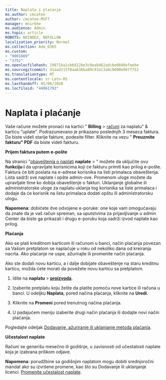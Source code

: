 ```yaml
---
title: Naplata i plaćanje
ms.author: cmcatee
author: cmcatee-MSFT
manager: mnirkhe
ms.audience: Admin
ms.topic: article
ROBOTS: NOINDEX, NOFOLLOW
localization_priority: Normal
ms.collection: Adm_O365
ms.custom:
- "9001669"
- "3752"
ms.openlocfilehash: 19871ba1cb6d12be3c0eab462adcbe0840afeebe
ms.sourcegitcommit: d1aad215f8aa636ba89c93a13a0c9d90e997f752
ms.translationtype: MT
ms.contentlocale: sr-Latn-RS
ms.lasthandoff: 05/06/2020
ms.locfileid: "44061793"
---
```

# <a name="billing-and-payment"></a>Naplata i plaćanje

Vaše račune možete pronaći na kartici " **Billing** > [računi](https://go.microsoft.com/fwlink/p/?linkid=848039) za naplatu" & karticu "uplate".  Podrazumevano je prikazano poslednjih 3 meseca faktura.  Da biste videli starije fakture, podesite filter.  Kliknite na vezu " **Preuzmite fakturu" PDF** da biste videli fakturu.

**Prijem faktura putem e-pošte**

Na stranici "[obaveštenja o naplati](https://go.microsoft.com/fwlink/p/?linkid=853212) **naplate** > " možete da uključite ovu **funkciju i** da upravljate korisnicima koji će fakturu primiti kao prilog e-pošte. Faktura će biti poslata na e-adrese korisnika na listi primalaca obaveštenja. Lista sadrži sve naplate i opšte admin-ove.  Promenom uloge možete da upravljate time ko dobija obaveštenje o fakturi.  Uklanjanje globalne ili administratorske uloge za naplatu uklanja tog korisnika sa liste primalaca i dodaje da će korisnik na listu primalaca dodati opštu ili administratorsku ulogu.

**Napomena**: dobićete dve odvojene e-poruke: one koje vam omogućavaju da znate da je vaš račun spreman, sa uputstvima za prijavljivanje u admin Center da biste ga prikazali i drugu e-poruku koja sadrži izvod naplate kao prilog.

**Plaćanja**

Ako se plati kreditnom karticom ili računom u banci, način plaćanja povezan sa Vašom pretplatom se naplaćuje u roku od nekoliko dana od kreiranja nacrta.  Ako plaćanje ne uspe, ažurirajte ili promenite način plaćanja. 

Ako ste dodali novu karticu, a i dalje dobijate obaveštenje na staru kreditnu karticu, možda ćete morati da povežete novu karticu sa pretplatom.

1. Idite na **naplatu** > **[proizvoda](https://go.microsoft.com/fwlink/p/?linkid=842054)**.

2. Izaberite pretplatu koju želite da platite pomoću nove kartice ili računa u banci. U odeljku **Naplata**, pored načina plaćanja, kliknite na **Uredi**.

3. Kliknite na **Promeni** pored trenutnog načina plaćanja.

4. U padajućem meniju izaberite drugi način plaćanja ili dodajte novi način plaćanja.

Pogledajte odeljak [Dodavanje, ažuriranje ili uklanjanje metoda plaćanja](https://go.microsoft.com/fwlink/?linkid=2118133).

**Učestalost naplate**

Računi se generišu mesečno ili godišnje, u zavisnosti od učestalosti naplate koja je izabrana prilikom odjave.  

**Napomena**: porudžbine sa godišnjim naplatom mogu dobiti srednjoročni mandat ako su izvršene promene, kao što su Dodavanje ili uklanjanje licenci.  [Promenite učestalost naplate](https://go.microsoft.com/fwlink/?linkid=2119148).
